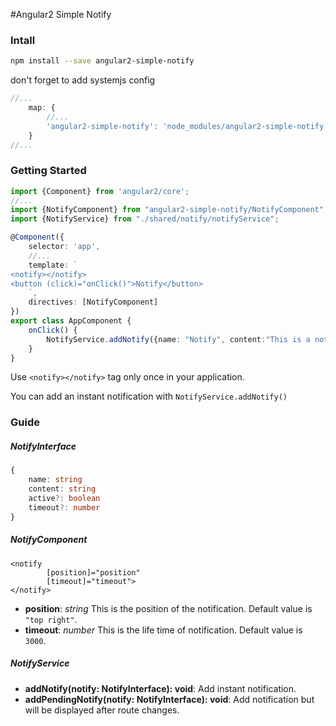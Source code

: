 #Angular2 Simple Notify

### Intall

```bash
npm install --save angular2-simple-notify
```

don't forget to add systemjs config

```js
//...
    map: {
        //...
        'angular2-simple-notify': 'node_modules/angular2-simple-notify'
    }
//...
```

### Getting Started

```ts
import {Component} from 'angular2/core';
//...
import {NotifyComponent} from "angular2-simple-notify/NotifyComponent";
import {NotifyService} from "./shared/notify/notifyService";

@Component({
    selector: 'app',
    //...
    template: `
<notify></notify>
<button (click)="onClick()">Notify</button>
    `,
    directives: [NotifyComponent]
})
export class AppComponent {
    onClick() {
        NotifyService.addNotify({name: "Notify", content:"This is a notification."})
    }
}
```

Use `<notify></notify>` tag only once in your application.

You can add an instant notification with `NotifyService.addNotify()`


### Guide

##### NotifyInterface

```ts
{
    name: string
    content: string
    active?: boolean
    timeout?: number
}
```

##### NotifyComponent

```
<notify
        [position]="position"
        [timeout]="timeout">
</notify>
```

- **position**: *string* This is the position of the notification. Default value is `"top right"`.
- **timeout**: *number* This is the life time of notification. Default value is `3000`.

##### NotifyService

- **addNotify(notify: NotifyInterface): void**: Add instant notification.
- **addPendingNotify(notify: NotifyInterface): void**: Add notification but will be displayed after route changes.
